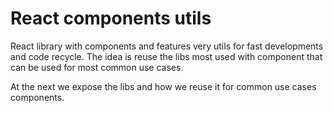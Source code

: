 # React components utils

React library with components and features very utils for fast developments and code recycle. The idea is reuse the libs most used with component that can be used for most common use cases.

At the next we expose the libs and how we reuse it for common use cases components.